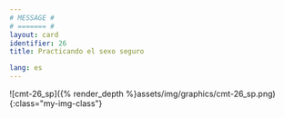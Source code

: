 ```yaml
---
# MESSAGE #
# ======= #
layout: card
identifier: 26
title: Practicando el sexo seguro

lang: es
---
```


![cmt-26_sp]({% render_depth %}assets/img/graphics/cmt-26_sp.png){:class="my-img-class"}
